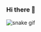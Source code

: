 
### Hi there 👋

<!--
**tugcedulge/tugcedulge** is a ✨ _special_ ✨ repository because its `README.md` (this file) appears on your GitHub profile.

Here are some ideas to get you started:

- 🔭 I’m currently working on iOS Developer, Hepsiburada
- 🌱 I’m currently learning SwiftUI!

- 👯 I’m looking to collaborate on ...
- 🤔 I’m looking for help with ...
- 💬 Ask me about ...
- 📫 How to reach me: ...
- 😄 Pronouns: ...
- ⚡ Fun fact: ...
-->

![snake gif](https://github.com/tugcedulge/tugcedulge/blob/output/github-contribution-grid-snake.gif)


